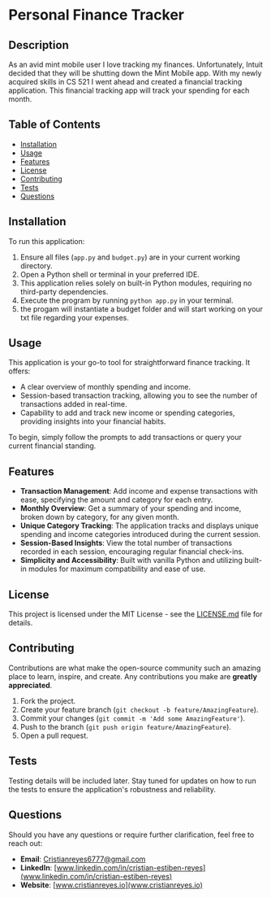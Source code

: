 # Personal Finance Tracker

## Description
As an avid mint mobile user I love tracking my finances. Unfortunately, Intuit decided that they will be shutting down the Mint Mobile app. With my newly acquired skills in CS 521 I went ahead and created a financial tracking application. This financial tracking app will track your spending for each month. 

## Table of Contents
- [Installation](#installation)
- [Usage](#usage)
- [Features](#features)
- [License](#license)
- [Contributing](#contributing)
- [Tests](#tests)
- [Questions](#questions)

## Installation
To run this application:
1. Ensure all files (`app.py` and `budget.py`) are in your current working directory.
2. Open a Python shell or terminal in your preferred IDE.
3. This application relies solely on built-in Python modules, requiring no third-party dependencies.
4. Execute the program by running `python app.py` in your terminal.
5. the progam will instantiate a budget folder and will start working on your txt file regarding your expenses. 

## Usage
This application is your go-to tool for straightforward finance tracking. It offers:
- A clear overview of monthly spending and income.
- Session-based transaction tracking, allowing you to see the number of transactions added in real-time.
- Capability to add and track new income or spending categories, providing insights into your financial habits.

To begin, simply follow the prompts to add transactions or query your current financial standing.

## Features
- **Transaction Management**: Add income and expense transactions with ease, specifying the amount and category for each entry.
- **Monthly Overview**: Get a summary of your spending and income, broken down by category, for any given month.
- **Unique Category Tracking**: The application tracks and displays unique spending and income categories introduced during the current session.
- **Session-Based Insights**: View the total number of transactions recorded in each session, encouraging regular financial check-ins.
- **Simplicity and Accessibility**: Built with vanilla Python and utilizing built-in modules for maximum compatibility and ease of use.

## License
This project is licensed under the MIT License - see the [LICENSE.md](LICENSE) file for details.

## Contributing
Contributions are what make the open-source community such an amazing place to learn, inspire, and create. Any contributions you make are **greatly appreciated**.
1. Fork the project.
2. Create your feature branch (`git checkout -b feature/AmazingFeature`).
3. Commit your changes (`git commit -m 'Add some AmazingFeature'`).
4. Push to the branch (`git push origin feature/AmazingFeature`).
5. Open a pull request.

## Tests
Testing details will be included later. Stay tuned for updates on how to run the tests to ensure the application's robustness and reliability.

## Questions
Should you have any questions or require further clarification, feel free to reach out:
- **Email**: Cristianreyes6777@gmail.com
- **LinkedIn**: [www.linkedin.com/in/cristian-estiben-reyes](www.linkedin.com/in/cristian-estiben-reyes)
- **Website**: [www.cristianreyes.io](www.cristianreyes.io)

